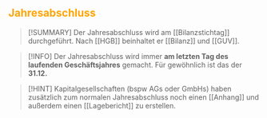 ## <font color = "orange">Jahresabschluss</font>

>[!SUMMARY]
>Der Jahresabschluss wird am [[Bilanzstichtag]] durchgeführt. Nach [[HGB]] beinhaltet er [[Bilanz]] und [[GUV]].

>[!INFO]
>Der Jahresabschluss wird immer **am letzten Tag des laufenden Geschäftsjahres** gemacht. Für gewöhnlich ist das der **31.12.**

>[!HINT]
>Kapitalgesellschaften (bspw AGs oder GmbHs) haben zusätzlich zum normalen Jahresabschluss noch einen [[Anhang]] und außerdem einen [[Lagebericht]] zu erstellen.
